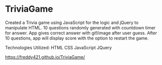 # TriviaGame

Created a Trivia game using JavaScript for the logic and jQuery to manipulate HTML. 10 questions randomly generated with countdown timer for answer. App gives correct answer with gif/image after user guess. After 10 questions, app will display score with the option to restart the game.

Technologies Utilized:
HTML CSS JavaScript JQuery


https://freddy421.github.io/TriviaGame/
